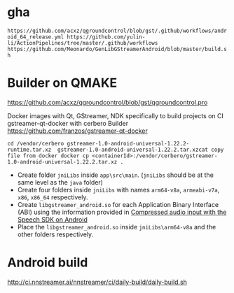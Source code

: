 # gha 

`
https://github.com/acxz/qgroundcontrol/blob/gst/.github/workflows/android_64_release.yml
https://github.com/yulin-li/ActionPipelines/tree/master/.github/workflows
https://github.com/Meonardo/GenLibGStreamerAndroid/blob/master/build.sh
`

# Builder on QMAKE
https://github.com/acxz/qgroundcontrol/blob/gst/qgroundcontrol.pro

Docker images with Qt, GStreamer, NDK specifically to build projects on CI
gstreamer-qt-docker with cerbero Builder
https://github.com/franzos/gstreamer-qt-docker

`
cd /vendor/cerbero
gstreamer-1.0-android-universal-1.22.2-runtime.tar.xz 
gstreamer-1.0-android-universal-1.22.2.tar.xzcat
copy file from docker
docker cp <containerId>:/vendor/cerbero/gstreamer-1.0-android-universal-1.22.2.tar.xz .
`

* Create folder `jniLibs` inside `app\src\main`. (`jniLibs` should be at the same level as the `java` folder)
* Create four folders inside `jniLibs` with names `arm64-v8a`, `armeabi-v7a`, `x86`, `x86_64` respectively.
* Create `libgstreamer_android.so` for each Application Binary Interface (ABI) using the information provided in  [Compressed audio input with the Speech SDK on Android](https://github.com/MicrosoftDocs/azure-docs/blob/main/articles/ai-services/speech-service/includes/how-to/compressed-audio-input/gstreamer-android.md)
* Place the `libgstreamer_android.so` inside `jniLibs\arm64-v8a` and the other folders respectively. 

# Android build
http://ci.nnstreamer.ai/nnstreamer/ci/daily-build/daily-build.sh
